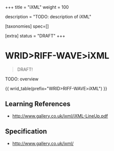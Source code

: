 +++
title = "iXML"
weight = 100

description = "TODO: description of iXML"

[taxonomies]
spec=[]

[extra]
status = "DRAFT"
+++

# WRID>RIFF-WAVE>iXML

> DRAFT!

TODO: overview

{{ wrid_table(prefix="WRID>RIFF-WAVE>iXML") }}

## Learning References

* http://www.gallery.co.uk/ixml/iXML-LineUp.pdf


## Specification

* http://www.gallery.co.uk/ixml/
